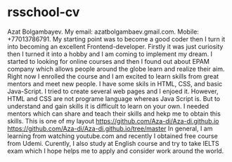 # rsschool-cv
Azat Bolgambayev.
My email: azatbolgambaev.gmail.com. Mobile: +77013786791.
My starting point was to become a good coder then I turn it into becoming an excellent Frontend-developer. Firstly it was just curiosity then I turned it into a hobby and I am coming to implement my dream. I started to looking for online courses and then I found out about EPAM company which allows people around the globe learn and realize their aim. Right now I enrolled the course and I am excited to learn skills  from great mentors and meet new people. 
I have some skils in HTML, CSS, and basic Java-Script. I tried to create several web pages and I enjoed it. However, HTML and CSS are not programe language whereas Java Script is. But to understand and gain skills it is difficult to learn on your own. I needed mentors which can share and teach their skills and hekp me to obtain this skills.
This is one of my layout https://github.com/Aza-di/Aza-di.github.io  https://github.com/Aza-di/Aza-di.github.io/tree/master
In general, I am learning from watching youtube.com and recently I obtained free course from Udemi.
Curently, I also study at English course and try to take IELTS exam which I hope helps me to apply and consider work around the world. 
